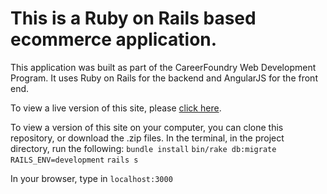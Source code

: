 # This is a Ruby on Rails based ecommerce application.

This application was built as part of the CareerFoundry Web Development Program. It uses Ruby on Rails for the backend and AngularJS for the front end.

To view a live version of this site, please [click here](https://njbikes.herokuapp.com).

To view a version of this site on your computer, you can clone this repository, or download the .zip files. In the terminal, in the project directory, run the following:
`bundle install`
`bin/rake db:migrate RAILS_ENV=development`
`rails s`

In your browser, type in `localhost:3000`
